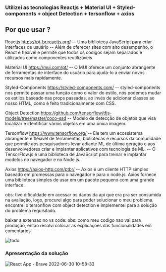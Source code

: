 ### Utilizei as tecnologias Reactjs + Material UI + Styled-components + object Detection + tersonflow + axios

## Por que usar ?

 Reactjs https://pt-br.reactjs.org/ 
 -- Uma biblioteca JavaScript para criar interfaces de usuário
 -- Além de oferecer sites com alto desempenho, o React é flexível e permite que todos os códigos sejam separados e utilizados como componentes reutilizáveis
 
 Material UI https://mui.com/pt/
  -- O MUI oferece um conjunto abrangente de ferramentas de interface do usuário para ajudá-lo a enviar novos recursos mais rapidamente.
  
 Styled-Components https://styled-components.com/ 
  -- styled-components nos permite passar uma função como o valor do estilo, nós podemos mudar os estilos baseado nas props passadas, ao invés de adicionar classes ao         nosso HTML, como é feito tradicionalmente com CSS.
  
 Object Detection https://github.com/tensorflow/tfjs-models/tree/master/coco-ssd
  -- Modelo de detecção de objetos que visa localizar e identificar vários objetos em uma única imagem.
  
 Tersonflow https://www.tensorflow.org/
   --  Ele tem um ecossistema abrangente e flexível de ferramentas, bibliotecas e recursos da comunidade que permite aos pesquisadores levar adiante ML de última geração        e aos desenvolvedores criar e implantar aplicativos com tecnologia de ML.
   -- O TensorFlow.js é uma biblioteca de JavaScript para treinar e implantar modelos no navegador e no Node.js.
  
  
  Axios https://axios-http.com/ptbr/
   -- Axios é um cliente HTTP simples baseado em promessas para o navegador e para o node.js. Axios fornece uma biblioteca simples de usar em um pacote pequeno com uma         grande interface.
 


obs: tive dificuldade em acessar os dados da api que era pra ser consumida na avaliação, logo, procurei algo para poder solucionar o meu problema. encontrei o tersonflow com object detection e implementei para a solução do problema requisitado.

baixar a extensao no vs code:
obs: como meu codigo nao vai para produção, entao resolvi colocar as explicações das funcionalidades em comentarios

![todo](https://user-images.githubusercontent.com/38596921/176706298-6c021c81-52eb-4054-bf6c-f285dfba8514.jpg)

### Apresentação da solução

![React App - Brave 2022-06-30 10-58-33](https://user-images.githubusercontent.com/38596921/176702431-1f59c907-941d-43ef-8489-a2b1753fb9ec.gif)
